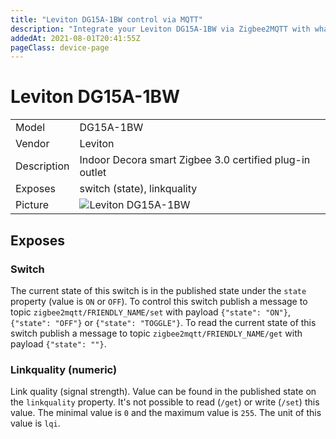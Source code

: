 ```yaml
---
title: "Leviton DG15A-1BW control via MQTT"
description: "Integrate your Leviton DG15A-1BW via Zigbee2MQTT with whatever smart home infrastructure you are using without the vendors bridge or gateway."
addedAt: 2021-08-01T20:41:55Z
pageClass: device-page
---
```


<!-- !!!! -->
<!-- ATTENTION: This file is auto-generated through docgen! -->
<!-- You can only edit the "Notes"-Section between the two comment lines "Notes BEGIN" and "Notes END". -->
<!-- Do not use h1 or h2 heading within "## Notes"-Section. -->
<!-- !!!! -->

# Leviton DG15A-1BW

|     |     |
|-----|-----|
| Model | DG15A-1BW  |
| Vendor  | Leviton  |
| Description | Indoor Decora smart Zigbee 3.0 certified plug-in outlet |
| Exposes | switch (state), linkquality |
| Picture | ![Leviton DG15A-1BW](https://psi-4ward.github.io/zigbee2mqtt.io/images/devices/DG15A-1BW.jpg) |


<!-- Notes BEGIN: You can edit here. Add "## Notes" headline if not already present. -->


<!-- Notes END: Do not edit below this line -->


## Exposes

### Switch 
The current state of this switch is in the published state under the `state` property (value is `ON` or `OFF`).
To control this switch publish a message to topic `zigbee2mqtt/FRIENDLY_NAME/set` with payload `{"state": "ON"}`, `{"state": "OFF"}` or `{"state": "TOGGLE"}`.
To read the current state of this switch publish a message to topic `zigbee2mqtt/FRIENDLY_NAME/get` with payload `{"state": ""}`.

### Linkquality (numeric)
Link quality (signal strength).
Value can be found in the published state on the `linkquality` property.
It's not possible to read (`/get`) or write (`/set`) this value.
The minimal value is `0` and the maximum value is `255`.
The unit of this value is `lqi`.

